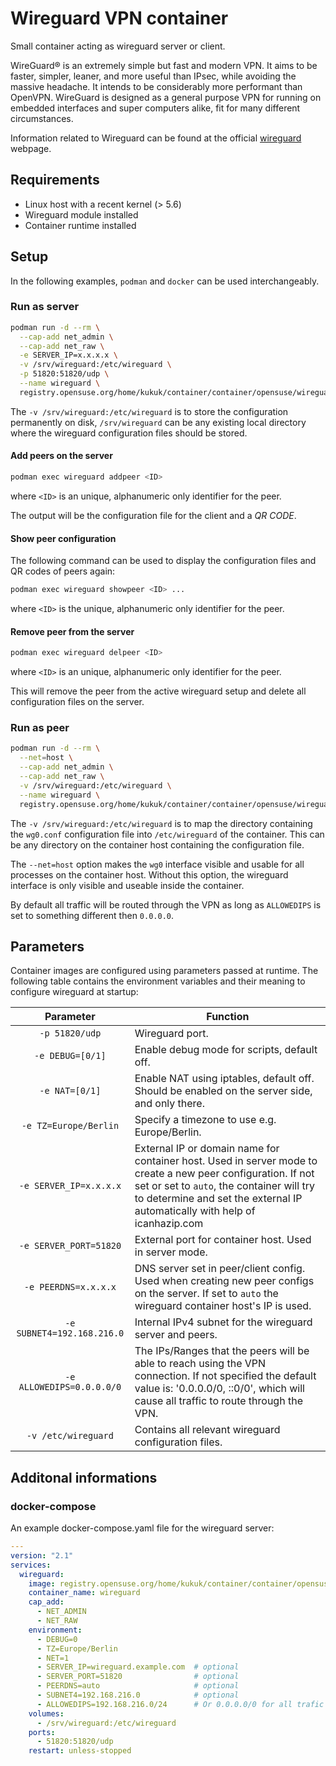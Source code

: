 # Wireguard VPN container

Small container acting as wireguard server or client.

WireGuard® is an extremely simple but fast and modern VPN. It aims to be faster, simpler, leaner, and more useful than IPsec, while avoiding the massive headache. It intends to be considerably more performant than OpenVPN. WireGuard is designed as a general purpose VPN for running on embedded interfaces and super computers alike, fit for many different circumstances.

Information related to Wireguard can be found at the official
[wireguard](https://www.wireguard.com/) webpage.

## Requirements

- Linux host with a recent kernel (> 5.6)
- Wireguard module installed
- Container runtime installed

## Setup

In the following examples, `podman` and `docker` can be used interchangeably.

### Run as server

```sh
podman run -d --rm \
  --cap-add net_admin \
  --cap-add net_raw \
  -e SERVER_IP=x.x.x.x \
  -v /srv/wireguard:/etc/wireguard \
  -p 51820:51820/udp \
  --name wireguard \
  registry.opensuse.org/home/kukuk/container/container/opensuse/wireguard
```

The `-v /srv/wireguard:/etc/wireguard` is to store the configuration
permanently on disk, `/srv/wireguard` can be any existing local directory
where the wireguard configuration files should be stored.

#### Add peers on the server

```sh
podman exec wireguard addpeer <ID>
```

where `<ID>` is an unique, alphanumeric only identifier for the peer.

The output will be the configuration file for the client and a *QR CODE*.

#### Show peer configuration

The following command can be used to display the configuration files and QR codes of peers again:

```sh
podman exec wireguard showpeer <ID> ...
```

where `<ID>` is the unique, alphanumeric only identifier for the peer.

#### Remove peer from the server

```sh
podman exec wireguard delpeer <ID>
```

where `<ID>` is an unique, alphanumeric only identifier for the peer.

This will remove the peer from the active wireguard setup and delete all
configuration files on the server.

### Run as peer

```sh
podman run -d --rm \
  --net=host \
  --cap-add net_admin \
  --cap-add net_raw \
  -v /srv/wireguard:/etc/wireguard \
  --name wireguard \
  registry.opensuse.org/home/kukuk/container/container/opensuse/wireguard
```

The `-v /srv/wireguard:/etc/wireguard` is to map the directory containing the
`wg0.conf` configuration file into `/etc/wireguard` of the container. This can
be any directory on the container host containing the configuration file.

The `--net=host` option makes the `wg0` interface visible and usable for all
processes on the container host. Without this option, the wireguard interface
is only visible and useable inside the container.

By default all traffic will be routed through the VPN as long as `ALLOWEDIPS` is
set to something different then `0.0.0.0`.

## Parameters

Container images are configured using parameters passed at runtime. The
following table contains the environment variables and their meaning to
configure wireguard at startup:

| Parameter | Function |
| :----: | --- |
| `-p 51820/udp` | Wireguard port. |
| `-e DEBUG=[0/1]` | Enable debug mode for scripts, default off. |
| `-e NAT=[0/1]` | Enable NAT using iptables, default off. Should be enabled on the server side, and only there. |
| `-e TZ=Europe/Berlin` | Specify a timezone to use e.g. Europe/Berlin. |
| `-e SERVER_IP=x.x.x.x` | External IP or domain name for container host. Used in server mode to create a new peer configuration. If not set or set to `auto`, the container will try to determine and set the external IP automatically with help of icanhazip.com |
| `-e SERVER_PORT=51820` | External port for container host. Used in server mode. |
| `-e PEERDNS=x.x.x.x` | DNS server set in peer/client config. Used when creating new peer configs on the server. If set to `auto` the  wireguard container host's IP is used. |
| `-e SUBNET4=192.168.216.0` | Internal IPv4 subnet for the wireguard server and peers. |
| `-e ALLOWEDIPS=0.0.0.0/0` | The IPs/Ranges that the peers will be able to reach using the VPN connection. If not specified the default value is: '0.0.0.0/0, ::0/0', which will cause all traffic to route through the VPN. |
| `-v /etc/wireguard` | Contains all relevant wireguard configuration files. |

## Additonal informations

### docker-compose

An example docker-compose.yaml file for the wireguard server:

```yaml
---
version: "2.1"
services:
  wireguard:
    image: registry.opensuse.org/home/kukuk/container/container/opensuse/wireguard
    container_name: wireguard
    cap_add:
      - NET_ADMIN
      - NET_RAW
    environment:
      - DEBUG=0
      - TZ=Europe/Berlin
      - NET=1
      - SERVER_IP=wireguard.example.com  # optional
      - SERVER_PORT=51820                # optional
      - PEERDNS=auto                     # optional
      - SUBNET4=192.168.216.0            # optional
      - ALLOWEDIPS=192.168.216.0/24      # Or 0.0.0.0/0 for all trafic
    volumes:
      - /srv/wireguard:/etc/wireguard
    ports:
      - 51820:51820/udp
    restart: unless-stopped
```
